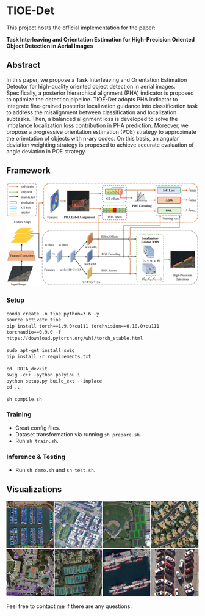 # TIOE-Det

This project hosts the official implementation for the paper: 

**Task Interleaving and Orientation Estimation for High-Precision Oriented Object Detection in Aerial Images** 
<!-- [[paper](https://ieeexplore.ieee.org/abstract/document/9488629)]  -->

<!-- ( accepted by **ISPRS Journal of Photogrammetry and Remote Sensing**).  -->



## Abstract
 In this paper, we propose a  Task Interleaving and Orientation Estimation Detector for high-quality oriented object detection in aerial images. Specifically, a posterior hierarchical alignment (PHA) indicator is proposed to optimize the detection pipeline. TIOE-Det adopts PHA indicator to integrate fine-grained posterior localization guidance into classification task to address the misalignment between classification and localization subtasks. Then, a balanced alignment loss is developed to solve the imbalance localization loss contribution in PHA prediction. Moreover, we propose a progressive orientation estimation (POE) strategy to approximate the orientation of objects with n-ary codes. On this basis, an angular deviation weighting strategy is proposed to achieve accurate evaluation of angle deviation in POE strategy.

## Framework
![framework](docs/model.jpg) 

### Setup
```
conda create -n tioe python=3.6 -y
source activate tioe
pip install torch==1.9.0+cu111 torchvision==0.10.0+cu111 torchaudio==0.9.0 -f https://download.pytorch.org/whl/torch_stable.html

sudo apt-get install swig
pip install -r requirements.txt

cd  DOTA_devkit
swig -c++ -python polyiou.i
python setup.py build_ext --inplace
cd ..

sh compile.sh
```



### Training
  * Creat config files.
  * Dataset transformation via running `sh prepare.sh`.
  * Run `sh train.sh`.


### Inference & Testing
* Run `sh demo.sh` and `sh test.sh`.

## Visualizations
![demo](./docs/demo.jpg) 


<!-- ## Citation

If you find our work or code useful in your research, please consider citing:

```
@article{ming2021cfc,
    author={Ming, Qi and Miao, Lingjuan and Zhou, Zhiqiang and Dong, Yunpeng},
    journal={IEEE Transactions on Geoscience and Remote Sensing},
    title={CFC-Net: A Critical Feature Capturing Network for Arbitrary-Oriented Object Detection in Remote-Sensing Images},
    year={2021},
    volume={},
    number={},
    pages={1-14},
    doi={10.1109/TGRS.2021.3095186}
}


``` -->

Feel free to contact [me](chaser.ming@gmail.com)  if there are any questions.

